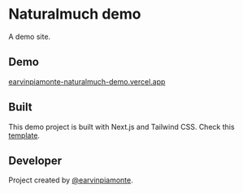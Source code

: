 # Naturalmuch demo

A demo site.

## Demo

[earvinpiamonte-naturalmuch-demo.vercel.app
](https://earvinpiamonte-naturalmuch-demo.vercel.app)

## Built

This demo project is built with Next.js and Tailwind CSS. Check this [template](https://github.com/earvinpiamonte/nextjs-tailwindcss-template).

## Developer

Project created by [@earvinpiamonte](https://earvinpiamonte.com).
